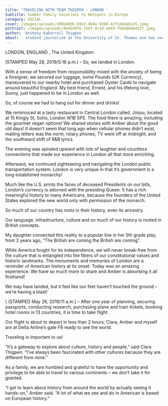 ```yaml
---
title: 'TRAVELING WITH TEAM THIGPEN - LONDON '
Subtitle: Summer Family Vacations to Hotspots in Europe
category: SOCIAL
cover: /images/uploads/490e403b-69e3-464a-9266-4cf1d4da61e5.jpeg
portrait: /images/uploads/89dbd9f6-158f-4c3d-a044-fb9e68ded337.jpeg
author: 'Anthony KaDarrell Thigpen '
about: ' studied journalism at the University of St. Thomas and has over 25 years-experience in publishing. AP Style news writing, marketing and photography are his passions.'
---
```

LONDON, ENGLAND , The United Kingdom  

(STAMPED May 28, 2019/5:18 p.m.) – So, we landed in London. 

With a sense of freedom from responsibility mixed with the anxiety of being a foreigner, we secured our luggage, some Pounds (UK Currency), maneuvered to our nearby hotel and purchased Oyster Cards to navigate around beautiful England. My best friend, Ernest, and his lifelong love, Sunny, just happened to be in London as well. 

So, of course we had to hang out for dinner and drinks! 

We reminisced at a tasty restaurant in Central London called, Jinjuu, located at 15 Kingly St, Soho, London W1B 5PS. The food there is amazing, including the gourmet vegan options! We shared stories with Amber about the good old days! It doesn’t seem that long ago when cellular phones didn’t exist, mailing letters was the norm, rotary phones, TV went off at midnight, and the southward shift of R&B lyrics. 

The evening was spiraled upward with lots of laughter and countless connections that made our experience in London all that more enriching. 

Afterward, we continued sightseeing and navigating the London public transportation system. London is very unique in that it’s government is a long established monarchy! 

Much like the U.S. prints the faces of deceased Presidents on our bills, London’s currency is adorned with the presiding Queen. It has a rich meaningful history to many Americans, because the founders of the United States explored the new world only with permission of the monarch. 

So much of our country has roots in their history, even its ancestry. 

Our language, infrastructure, culture and so much of our history is rooted in British concepts. 

My daughter connected this reality to a popular line in her 5th grade play, from 2 years ago, “The British are coming the British are coming”. 

While America fought for its independence, we will never break-free from the culture that is entangled into the fibers of our constitutional values and historic landmarks. The monuments and memories of London are a reminder of American history at its onset. Today was an amazing experience. We have so much more to share and Amber is absorbing it all firsthand! 

We may have landed, but it feel like our feet haven’t touched the ground – we’re having a blast!





\    (STAMPED May 26, 2019/11 a.m.) – After one year of planning, securing passports, conducting research, purchasing plane and train tickets, booking hotel rooms in 13 countries, it is time to take flight.

Our flight is about to depart in less than 2 hours; Clara, Amber and myself are at Delta Airline’s gate F8 ready to see the world. 

Traveling in important to us!

“It’s a gateway to explore about culture, history and people,” said Clara Thigpen. “I’ve always been fascinated with other cultures because they are different from mine.”

As a family, we are humbled and grateful to have the opportunity and privilege to be able to travel to various continents – we don’t take it for granted. 

“I get to learn about history from around the world by actually seeing it hands-on,” Amber said. “A lot of what we see and do in American is based on European history.”
